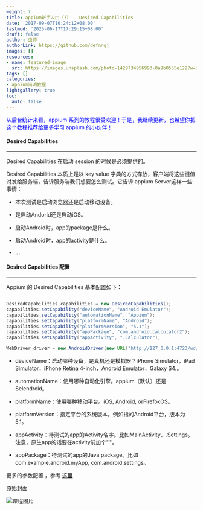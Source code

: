 ```yaml
---
weight: 7
title: appium新手入门（7）—— Desired Capabilities
date: '2017-09-07T10:24:12+08:00'
lastmod: '2025-06-17T17:29:15+08:00'
draft: false
author: 虫师
authorLink: https://github.com/defnngj
images: []
resources:
- name: featured-image
  src: https://images.unsplash.com/photo-1429734956993-8a9b0555e122?w=300
tags: []
categories:
- appium简明教程
lightgallery: true
toc:
  auto: false
---
```




<font color="blue">从后台统计来看，appium 系列的教程很受欢迎！于是，我继续更新，也希望你把这个教程推荐给更多学习 appium 的小伙伴！</font>

#### Desired Capabilities
---

Desired Capabilities 在启动 session 的时候是必须提供的。

Desired Capabilities 本质上是以 key value 字典的方式存放，客户端将这些键值对发给服务端，告诉服务端我们想要怎么测试。它告诉 appium Server这样一些事情：

* 本次测试是启动浏览器还是启动移动设备。

* 是启动Andorid还是启动iOS。

* 启动Android时，app的package是什么。

* 启动Android时，app的activity是什么。

* ...

#### Desired Capabilities 配置
---
Appium 的 Desired Capabilities 基本配置如下：

```Java

DesiredCapabilities capabilities = new DesiredCapabilities();
capabilities.setCapability("deviceName", "Android Emulator");
capabilities.setCapability("automationName", "Appium");
capabilities.setCapability("platformName", "Android");
capabilities.setCapability("platformVersion", "5.1");
capabilities.setCapability("appPackage", "com.android.calculator2");
capabilities.setCapability("appActivity", ".Calculator");

WebDriver driver = new AndroidDriver(new URL("http://127.0.0.1:4723/wd/hub"), capabilities);

```
* deviceName：启动哪种设备，是真机还是模拟器？iPhone Simulator，iPad Simulator，iPhone Retina 4-inch，Android Emulator，Galaxy S4...

* automationName：使用哪种自动化引擎。appium（默认）还是Selendroid。

* platformName：使用哪种移动平台。iOS, Android, orFirefoxOS。

* platformVersion：指定平台的系统版本。例如指的Android平台，版本为5.1。

* appActivity：待测试的app的Activity名字。比如MainActivity、.Settings。注意，原生app的话要在activity前加个"."。

* appPackage：待测试的app的Java package。比如com.example.android.myApp, com.android.settings。


更多的参数配置 ，参考 [这里](https://github.com/appium/appium/blob/master/docs/en/writing-running-appium/caps.md)




原始封面

![课程图片](https://images.unsplash.com/photo-1429734956993-8a9b0555e122?w=300)

